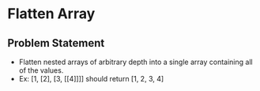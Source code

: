 # Flatten Array

## Problem Statement

- Flatten nested arrays of arbitrary depth into a single array containing all of the values.
- Ex: [1, [2], [3, [[4]]]] should return [1, 2, 3, 4]
